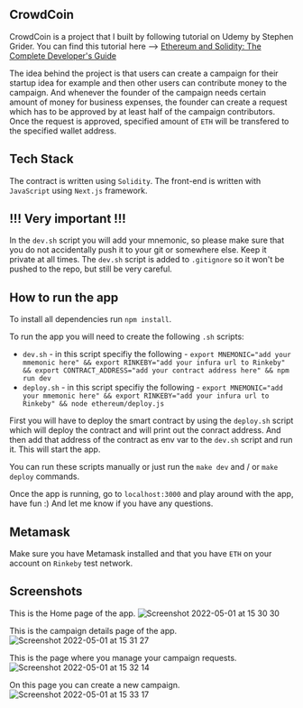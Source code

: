 ## CrowdCoin

CrowdCoin is a project that I built by following tutorial on Udemy by Stephen Grider. You can find this tutorial here --> [Ethereum and Solidity: The Complete Developer's Guide](https://www.udemy.com/course/ethereum-and-solidity-the-complete-developers-guide/)

The idea behind the project is that users can create a campaign for their startup idea for example and then other users can contribute money to the campaign. And whenever the founder of the campaign needs certain amount of money for business expenses, the founder can create a request which has to be approved by at least half of the campaign contributors. Once the request is approved, specified amount of `ETH` will be transfered to the specified wallet address.

## Tech Stack

The contract is written using `Solidity`. The front-end is written with `JavaScript` using `Next.js` framework.

## !!! Very important !!!

In the `dev.sh` script you will add your mnemonic, so please make sure that you do not accidentally push it to your git or somewhere else. Keep it private at all times. The `dev.sh` script is added to `.gitignore` so it won't be pushed to the repo, but still be very careful.

## How to run the app

To install all dependencies run `npm install`.

To run the app you will need to create the following `.sh` scripts:

- `dev.sh` - in this script specifiy the following - `export MNEMONIC="add your mmemonic here" && export RINKEBY="add your infura url to Rinkeby" && export CONTRACT_ADDRESS="add your contract address here" && npm run dev `
- `deploy.sh` - in this script specifiy the following - `export MNEMONIC="add your mmemonic here" && export RINKEBY="add your infura url to Rinkeby" && node ethereum/deploy.js`

First you will have to deploy the smart contract by using the `deploy.sh` script which will deploy the contract and will print out the conract address. And then add that address of the contract as env var to the `dev.sh` script and run it. This will start the app.

You can run these scripts manually or just run the `make dev` and / or `make deploy` commands.

Once the app is running, go to `localhost:3000` and play around with the app, have fun :) And let me know if you have any questions.

## Metamask

Make sure you have Metamask installed and that you have `ETH` on your account on `Rinkeby` test network.

## Screenshots
This is the Home page of the app.
![Screenshot 2022-05-01 at 15 30 30](https://user-images.githubusercontent.com/69387035/166146026-a3546547-14ec-4283-9516-c2df289ecaba.png)

This is the campaign details page of the app.
![Screenshot 2022-05-01 at 15 31 27](https://user-images.githubusercontent.com/69387035/166146053-39693db9-3eed-41fb-8048-c5ecb2f0f301.png)

This is the page where you manage your campaign requests.
![Screenshot 2022-05-01 at 15 32 14](https://user-images.githubusercontent.com/69387035/166146084-13a70ec1-7152-4f39-965e-453d3661dc77.png)

On this page you can create a new campaign.
![Screenshot 2022-05-01 at 15 33 17](https://user-images.githubusercontent.com/69387035/166146107-efe62edb-b7f9-4772-958a-3bbd029094e1.png)

